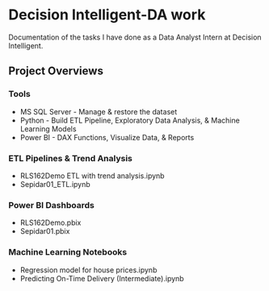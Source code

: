 # Decision Intelligent-DA work
Documentation of the tasks I have done as a Data Analyst Intern at Decision Intelligent.
## Project Overviews
### Tools
- MS SQL Server - Manage & restore the dataset
- Python - Build ETL Pipeline, Exploratory Data Analysis, & Machine Learning Models
- Power BI - DAX Functions, Visualize Data, & Reports
### ETL Pipelines & Trend Analysis
- RLS162Demo ETL with trend analysis.ipynb
- Sepidar01_ETL.ipynb
### Power BI Dashboards
- RLS162Demo.pbix
- Sepidar01.pbix
### Machine Learning Notebooks
- Regression model for house prices.ipynb
- Predicting On-Time Delivery (Intermediate).ipynb


